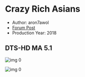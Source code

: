 # Crazy Rich Asians

* Author: aron7awol
* [Forum Post](https://www.avsforum.com/threads/bass-eq-for-filtered-movies.2995212/post-57109278)
* Production Year: 2018

## DTS-HD MA 5.1

![img 0](https://i.imgur.com/eFjCtiI.jpg)

![img 0](https://i.imgur.com/X4aomGZ.jpg)

